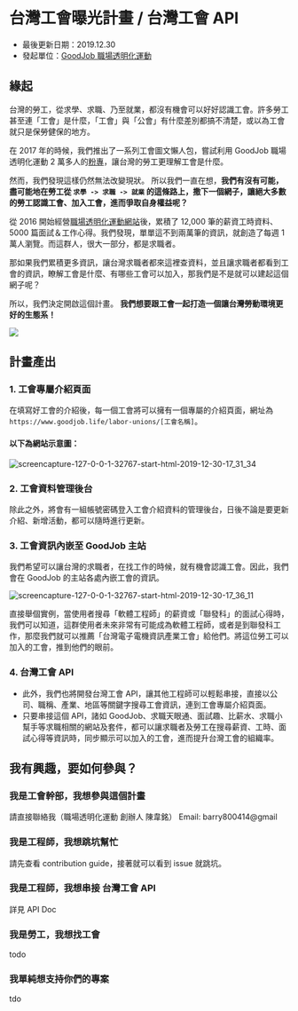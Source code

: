 # 台灣工會曝光計畫 / 台灣工會 API 

- 最後更新日期：2019.12.30
- 發起單位：[GoodJob 職場透明化運動](https://www.goodjob.life)

## 緣起
台灣的勞工，從求學、求職、乃至就業，都沒有機會可以好好認識工會。許多勞工甚至連「工會」是什麼，「工會」與「公會」有什麼差別都搞不清楚，或以為工會就只是保勞健保的地方。

在 2017 年的時候，我們推出了一系列工會圖文懶人包，嘗試利用 GoodJob 職場透明化運動 2 萬多人的[粉專](https://www.facebook.com/goodjob.life/)，讓台灣的勞工更理解工會是什麼。

然而，我們發現這樣仍然無法改變現狀。
所以我們一直在想，**我們有沒有可能，盡可能地在勞工從 `求學 -> 求職 -> 就業` 的這條路上，撒下一個網子，讓絕大多數的勞工認識工會、加入工會，進而爭取自身權益呢？**

從 2016 開始經營[職場透明化運動網站](https://www.goodjob.life)後，累積了 12,000 筆的薪資工時資料、5000 篇面試＆工作心得。我們發現，單單這不到兩萬筆的資訊，就創造了每週 1 萬人瀏覽。而這群人，很大一部分，都是求職者。

那如果我們累積更多資訊，讓台灣求職者都來這裡查資料，並且讓求職者都看到工會的資訊，瞭解工會是什麼、有哪些工會可以加入，那我們是不是就可以建起這個網子呢？

所以，我們決定開啟這個計畫。
**我們想要跟工會一起打造一個讓台灣勞動環境更好的生態系！**

![](https://i.imgur.com/d7J7RZs.png)


## 計畫產出

### 1. 工會專屬介紹頁面
在填寫好工會的介紹後，每一個工會將可以擁有一個專屬的介紹頁面，網址為 `https://www.goodjob.life/labor-unions/[工會名稱]`。

#### 以下為網站示意圖：
![screencapture-127-0-0-1-32767-start-html-2019-12-30-17_31_34](https://user-images.githubusercontent.com/3805975/71576093-59985e00-2b2a-11ea-9f1d-f1e9df9034b9.png)

### 2. 工會資料管理後台
除此之外，將會有一組帳號密碼登入工會介紹資料的管理後台，日後不論是要更新介紹、新增活動，都可以隨時進行更新。

### 3. 工會資訊內嵌至 GoodJob 主站
我們希望可以讓台灣的求職者，在找工作的時候，就有機會認識工會。因此，我們會在 GoodJob 的主站各處內嵌工會的資訊。


![screencapture-127-0-0-1-32767-start-html-2019-12-30-17_36_11](https://user-images.githubusercontent.com/3805975/71576239-f529ce80-2b2a-11ea-8e32-83765740d414.png)

直接舉個實例，當使用者搜尋「軟體工程師」的薪資或「聯發科」的面試心得時，我們可以知道，這群使用者未來非常有可能成為軟體工程師，或者是到聯發科工作，那麼我們就可以推薦「台灣電子電機資訊產業工會」給他們。將這位勞工可以加入的工會，推到他們的眼前。


### 4. 台灣工會 API
- 此外，我們也將開發台灣工會 API，讓其他工程師可以輕鬆串接，直接以公司、職稱、產業、地區等關鍵字搜尋工會資訊，連到工會專屬介紹頁面。
- 只要串接這個 API，諸如 GoodJob、求職天眼通、面試趣、比薪水、求職小幫手等求職相關的網站及套件，都可以讓求職者及勞工在搜尋薪資、工時、面試心得等資訊時，同步顯示可以加入的工會，進而提升台灣工會的組織率。


## 我有興趣，要如何參與？

### 我是工會幹部，我想參與這個計畫
請直接聯絡我（職場透明化運動 創辦人 陳韋銘）
Email: barry800414@gmail

### 我是工程師，我想跳坑幫忙
請先查看 contribution guide，接著就可以看到 issue 就跳坑。

### 我是工程師，我想串接 台灣工會 API 
詳見 API Doc

### 我是勞工，我想找工會
todo

### 我單純想支持你們的專案
tdo
